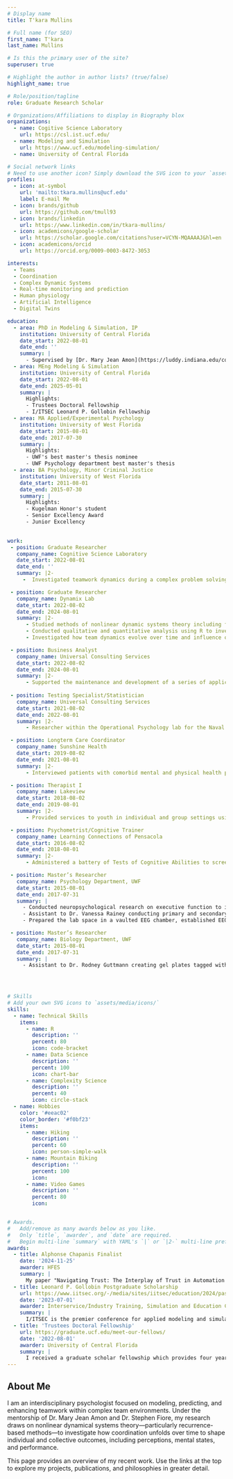 ```yaml
---
# Display name
title: T'kara Mullins

# Full name (for SEO)
first_name: T'kara
last_name: Mullins

# Is this the primary user of the site?
superuser: true

# Highlight the author in author lists? (true/false)
highlight_name: true

# Role/position/tagline
role: Graduate Research Scholar

# Organizations/Affiliations to display in Biography blox
organizations:
  - name: Cogitive Science Laboratory
    url: https://csl.ist.ucf.edu/
  - name: Modeling and Simulation
    url: https://www.ucf.edu/modeling-simulation/
  - name: University of Central Florida

# Social network links
# Need to use another icon? Simply download the SVG icon to your `assets/media/icons/` folder.
profiles:
  - icon: at-symbol
    url: 'mailto:tkara.mullins@ucf.edu'
    label: E-mail Me
  - icon: brands/github
    url: https://github.com/tmull93
  - icon: brands/linkedin
    url: https://www.linkedin.com/in/tkara-mullins/
  - icon: academicons/google-scholar
    url: https://scholar.google.com/citations?user=VCYN-MQAAAAJ&hl=en
  - icon: academicons/orcid
    url: https://orcid.org/0009-0003-8472-3053

interests:
  - Teams
  - Coordination
  - Complex Dynamic Systems
  - Real-time monitoring and prediction
  - Human physiology
  - Artificial Intelligence
  - Digital Twins

education:
  - area: PhD in Modeling & Simulation, IP
    institution: University of Central Florida
    date_start: 2022-08-01
    date_end: ''
    summary: |
      - Supervised by [Dr. Mary Jean Amon](https://luddy.indiana.edu/contact/profile/index.html?Mary~Jean_Amon) and [Dr. Stephen Fiore](https://www.ist.ucf.edu/faculty/stephen-m-fiore-ph-d/). 
  - area: MEng Modeling & Simulation
    institution: University of Central Florida
    date_start: 2022-08-01
    date_end: 2025-05-01
    summary: |
      Highlights:
      - Trustees Doctoral Fellowship
      - I/ITSEC Leonard P. Gollobin Fellowship
  - area: MA Applied/Experimental Psychology
    institution: University of West Florida
    date_start: 2015-08-01
    date_end: 2017-07-30
    summary: |
      Highlights:
      - UWF's best master's thesis nominee
      - UWF Psychology department best master's thesis
  - area: BA Psychology, Minor Criminal Justice
    institution: University of West Florida
    date_start: 2011-08-01
    date_end: 2015-07-30
    summary: |
      Highlights:
      - Kugelman Honor's student
      - Senior Excellency Award
      - Junior Excellency

            
work:
 - position: Graduate Researcher 
   company_name: Cognitive Science Laboratory
   date_start: 2022-08-01
   date_end: ''
   summary: |2-
     -	Investigated teamwork dynamics during a complex problem solving task. 

 - position: Graduate Researcher
   company_name: Dynamix Lab
   date_start: 2022-08-02
   date_end: 2024-08-01
   summary: |2-
      -	Studied methods of nonlinear dynamic systems theory including fractals, wavelets, synchrony, and multidimensional recurrent quantification analysis.  
      - Conducted qualitative and quantitative analysis using R to investigate the influence of stigmatization on people’s likelihood to reveal private health information on TikTok.  
      -	Investigated how team dynamics evolve over time and influence overall team success with the Army Research Lab using MATLAB, python, and R.  

 - position: Business Analyst
   company_name: Universal Consulting Services  
   date_start: 2022-08-02
   date_end: 2024-08-01
   summary: |2-
      -	Supported the maintenance and development of a series of applications used to track medical readiness of Sailors and Marines.  
      
 - position: Testing Specialist/Statistician 
   company_name: Universal Consulting Services  
   date_start: 2021-08-02
   date_end: 2022-08-01
   summary: |2-
      -	Researcher within the Operational Psychology lab for the Naval Aerospace Medical Institute (NAMI) working to improve the Aviation Selection Test Battery for the U.S. Navy.    

 - position: Longterm Care Coordinator 
   company_name: Sunshine Health 
   date_start: 2019-08-02
   date_end: 2021-08-01
   summary: |2-
      -	Interviewed patients with comorbid mental and physical health problems to fill care needs such as medical treatment, hospice care, and medication management services

 - position: Therapist I
   company_name: Lakeview
   date_start: 2018-08-02
   date_end: 2019-08-01
   summary: |2-
      -	Provided services to youth in individual and group settings using methods such as motivational interviewing and cognitive behavioral therapy while following a trauma informed care paradigm.

 - position: Psychometrist/Cognitive Trainer
   company_name: Learning Connections of Pensacola  
   date_start: 2016-08-02
   date_end: 2018-08-01
   summary: |2-
      -	Administered a battery of Tests of Cognitive Abilities to screen individuals for various developmental and learning delays and then led students aged 6-70 years through a structured program developed to train deficits in cognitive abilities.  

 - position: Master’s Researcher  
   company_name: Psychology Department, UWF 
   date_start: 2015-08-01
   date_end: 2017-07-31
   summary: |
     - Conducted neuropsychological research on executive function to include detection, testing methodology, individual differences, and theoretical and clinical applications. 
     - Assistant to Dr. Vanessa Rainey conducting primary and secondary source research on EEG application and analysis and event-related potential identification. 
     - Prepared the lab space in a vaulted EEG chamber, established EEG recording parameters, and applied the EEG electrodes to participations.

 - position: Master’s Researcher 
   company_name: Biology Department, UWF 
   date_start: 2015-08-01
   date_end: 2017-07-31
   summary: |
     - Assistant to Dr. Rodney Guttmann creating gel plates tagged with phage bacteria to identify a phage that would selectively bind to proteins to allow for early detection of Alzheimer’s disease. 

      


# Skills
# Add your own SVG icons to `assets/media/icons/`
skills:
  - name: Technical Skills
    items:
      - name: R
        description: ''
        percent: 80
        icon: code-bracket
      - name: Data Science
        description: ''
        percent: 100
        icon: chart-bar
      - name: Complexity Science
        description: ''
        percent: 40
        icon: circle-stack
  - name: Hobbies
    color: '#eeac02'
    color_border: '#f0bf23'
    items:
      - name: Hiking
        description: ''
        percent: 60
        icon: person-simple-walk
      - name: Mountain Biking
        description: ''
        percent: 100
        icon: 
      - name: Video Games
        description: ''
        percent: 80
        icon: 


# Awards.
#   Add/remove as many awards below as you like.
#   Only `title`, `awarder`, and `date` are required.
#   Begin multi-line `summary` with YAML's `|` or `|2-` multi-line prefix and indent 2 spaces below.
awards:
  - title: Alphonse Chapanis Finalist
    date: '2024-11-25'
    awarder: HFES
    summary: |
      My paper "Navigating Trust: The Interplay of Trust in Automation and Team Communication in an Extended Simulated Military Mission" was nominated for the Alphonse Chapanis award at HFES 2024. Established in 1969, this award is presented to students for outstanding human factors research.
  - title: Leonard P. Gollobin Postgraduate Scholarship
    url: https://www.iitsec.org/-/media/sites/iitsec/education/2024/pastiitsecscholarshipwinners.pdf
    date: '2023-07-01'
    awarder: Interservice/Industry Training, Simulation and Education Conference
    summary: |
      I/ITSEC is the premier conference for applied modeling and simulation. In 2023 I won the Leonard P. Gollobin Postgraduate Scholarship - a highly competitive scholarship for $10,000 awarded to students recognized for their commitment to improving and maintaining security. 
  - title: 'Trustees Doctoral Fellowship'
    url: https://graduate.ucf.edu/meet-our-fellows/
    date: '2022-08-01'
    awarder: University of Central Florida
    summary: |
      I received a graduate scholar fellowship which provides four years of support, including a $25,000 stipend, tuition, and health insurance. 
---
```


## About Me

I am an interdisciplinary psychologist focused on modeling, predicting, and enhancing teamwork within complex team environments. Under the mentorship of Dr. Mary Jean Amon and Dr. Stephen Fiore, my research draws on nonlinear dynamical systems theory—particularly recurrence-based methods—to investigate how coordination unfolds over time to shape individual and collective outcomes, including perceptions, mental states, and performance.

This page provides an overview of my recent work. Use the links at the top to explore my projects, publications, and philosophies in greater detail. 


